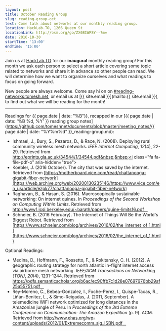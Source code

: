 ```yaml
---
layout: post
title: October Reading Group
slug: reading-group-oct
text: Come talk about networks at our monthly reading group.
location: HackLab.TO, 1266 Queen St
locationLink: http://osm.org/go/ZX6BIWF8Y--?m=
date: 2016-10-30
startTime: '13:00'
endTime: '15:00'
---
```


Join us at [HackLab.TO](https://hacklab.to) for our **inaugural** monthly reading group! For this month we ask each person to select a short article covering some topic related to networks and share it in advance so other people can read. We will determine how we want to organize ourselves and what readings to focus on going forward.

New people are always welcome. Come say hi on on  [#reading-networks:tomesh.net](https://chat.tomesh.net/#/room/#reading-networks:tomesh.net), or email us at [{{ site.email }}](mailto:{{ site.email }}), to find out what we will be reading for the month!

***

Readings for {{ page.date | date: "%B"}}, recapped in our [{{ page.date | date: '%B %d, %Y' }} reading group notes](https://github.com/tomeshnet/documents/blob/master/meeting_notes/{{ page.date | date: "%Y%m%d" }}_reading-group.md):

- Ishmael, J., Bury, S., Pezaros, D., & Race, N. (2008). Deploying rural community wireless mesh networks. _IEEE Internet Computing_, _12_(4), 22-29. Retrieved from <a href="http://eprints.gla.ac.uk/34544/1/34544.pdf" data-proofer-ignore>http://eprints.gla.ac.uk/34544/1/34544.pdf&nbsp;&nbsp;<i class="fa fa-file-pdf-o" aria-hidden="true"></i></a>
- Koebler, J. (2016 October). The city that was saved by the internet. Retrieved from [https://motherboard.vice.com/read/chattanooga-gigabit-fiber-network](https://web.archive.org/web/20200130235146/https://www.vice.com/en_us/article/ezpk77/chattanooga-gigabit-fiber-network)
- Raghavan, B., & Hasan, S. (2016). Macroscopically sustainable networking: On internet quines. In _Proceedings of the Second Workshop on Computing Within Limits_. Retrieved from [http://www1.icsi.berkeley.edu/~barath/papers/quine-limits16.pdf &nbsp;&nbsp;<i class="fa fa-file-pdf-o" aria-hidden="true"></i>](http://www1.icsi.berkeley.edu/~barath/papers/quine-limits16.pdf)
- Schneier, B. (2016 February). The Internet of Things Will Be the World's Biggest Robot. Retrieved from [https://www.schneier.com/blog/archives/2016/02/the_internet_of_1.html](https://www.schneier.com/blog/archives/2016/02/the_internet_of_1.html)

Optional Readings:

- Medina, D., Hoffmann, F., Rossetto, F., & Rokitansky, C. H. (2012). A geographic routing strategy for north atlantic in-flight internet access via airborne mesh networking. _IEEE/ACM Transactions on Networking (TON)_, _20_(4), 1231-1244. Retrieved from [https://pdfs.semanticscholar.org/b6ac/ec90ffb7c1d28e07697676bb29af25a55751.pdf &nbsp;&nbsp;<i class="fa fa-file-pdf-o" aria-hidden="true"></i>](https://pdfs.semanticscholar.org/b6ac/ec90ffb7c1d28e07697676bb29af25a55751.pdf)
- Rey-Moreno, C., Bebea-Gonzalez, I., Foche-Perez, I., Quispe-Tacas, R., Liñán-Benitez, L., & Simo-Reigadas, J. (2011, September). A telemedicine WiFi network optimized for long distances in the Amazonian jungle of Peru. In _Proceedings of the 3rd Extreme Conference on Communication: The Amazon Expedition_ (p. 9). ACM. Retrieved from [http://www.ehas.org/wp-content/uploads/2012/01/Extremecomm_sig_ISBN.pdf &nbsp;&nbsp;<i class="fa fa-file-pdf-o" aria-hidden="true"></i>](http://www.ehas.org/wp-content/uploads/2012/01/Extremecomm_sig_ISBN.pdf)
